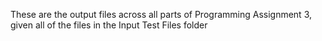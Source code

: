 These are the output files across all parts of Programming Assignment 3, given all of the files in the Input Test Files folder
